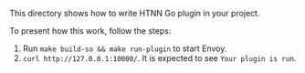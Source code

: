 This directory shows how to write HTNN Go plugin in your project.

To present how this work, follow the steps:

1. Run `make build-so && make run-plugin` to start Envoy.
2. `curl http://127.0.0.1:10000/`. It is expected to see `Your plugin is run`.
